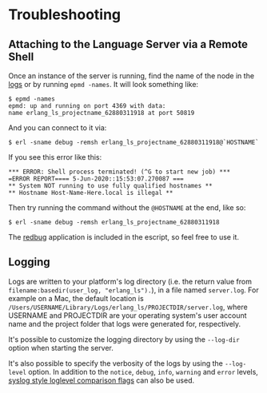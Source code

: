 # Troubleshooting

## Attaching to the Language Server via a Remote Shell

Once an instance of the server is running, find the name of the node in
the [logs](#logs) or by running `epmd -names`. It will look something like:

    $ epmd -names
    epmd: up and running on port 4369 with data:
    name erlang_ls_projectname_62880311918 at port 50819

And you can connect to it via:

    $ erl -sname debug -remsh erlang_ls_projectname_62880311918@`HOSTNAME`

If you see this error like this:

    *** ERROR: Shell process terminated! (^G to start new job) ***
    =ERROR REPORT==== 5-Jun-2020::15:53:07.270087 ===
    ** System NOT running to use fully qualified hostnames **
    ** Hostname Host-Name-Here.local is illegal **

Then try running the command without the `@HOSTNAME` at the end,
like so:


    $ erl -sname debug -remsh erlang_ls_projectname_62880311918

The [redbug](https://github.com/massemanet/redbug) application is
included in the escript, so feel free to use it.

## Logging

Logs are written to your platform's log directory (i.e. the return
value from `filename:basedir(user_log, "erlang_ls").`), in a file
named `server.log`. For example on a Mac, the default location is
`/Users/USERNAME/Library/Logs/erlang_ls/PROJECTDIR/server.log`, where
USERNAME and PROJECTDIR are your operating system's user account name
and the project folder that logs were generated for, respectively.

It's possible to customize the logging directory by using the
`--log-dir` option when starting the server.

It's also possible to specify the verbosity of the logs by using the
`--log-level` option. In addition to the `notice`, `debug`, `info`,
`warning` and `error` levels, [syslog style loglevel comparison
flags](https://github.com/erlang-lager/lager#syslog-style-loglevel-comparison-flags)
can also be used.
